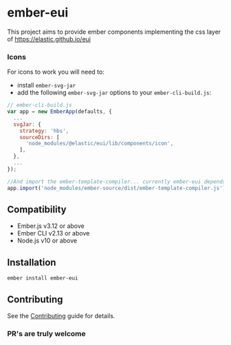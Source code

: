 # ember-eui

This project aims to provide ember components implementing the css layer of https://elastic.github.io/eui

### Icons

For icons to work you will need to:

- install `ember-svg-jar`
- add the following `ember-svg-jar` options to your `ember-cli-build.js`:

```javascript
// ember-cli-build.js
var app = new EmberApp(defaults, {
  ...
  svgJar: {
    strategy: 'hbs',
    sourceDirs: [
      'node_modules/@elastic/eui/lib/components/icon',
    ],
  },
  ...
});

//And import the ember-template-compiler... currently ember-eui depends on a fork of ember-svg-jar
app.import('node_modules/ember-source/dist/ember-template-compiler.js');

```

## Compatibility

- Ember.js v3.12 or above
- Ember CLI v2.13 or above
- Node.js v10 or above

## Installation

```
ember install ember-eui
```

## Contributing

See the [Contributing](CONTRIBUTING.md) guide for details.

### PR's are truly welcome
